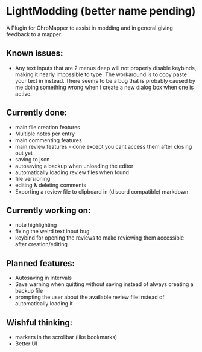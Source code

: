 # LightModding (better name pending)

A Plugin for ChroMapper to assist in modding and in general giving feedback to a mapper.

## Known issues:
* Any text inputs that are 2 menus deep will not properly disable keybinds, making it nearly impossible to type. The workaround is to copy paste your text in instead. There seems to be a bug that is probably caused by me doing something wrong when i create a new dialog box when one is active.

## Currently done:
* main file creation features
* Multiple notes per entry
* main commenting features
* main review features - done except you cant access them after closing out yet
* saving to json
* autosaving a backup when unloading the editor
* automatically loading review files when found
* file versioning
* editing & deleting comments
* Exporting a review file to clipboard in (discord compatible) markdown

## Currently working on:
* note highlighting
* fixing the weird text input bug
* keybind for opening the reviews to make reviewing them accessible after creation/editing

## Planned features:
* Autosaving in intervals
* Save warning when quitting without saving instead of always creating a backup file
* prompting the user about the available review file instead of automatically loading it

## Wishful thinking:
* markers in the scrollbar (like bookmarks)
* Better UI
